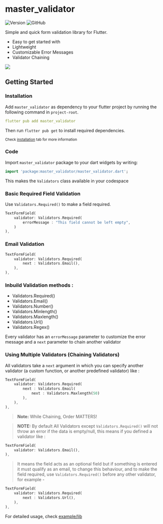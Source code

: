 # master_validator

![Version](https://img.shields.io/pub/v/master_validator.svg)
![GitHub](https://img.shields.io/github/license/siddastic/master_validator)


Simple and quick form validation library for Flutter.

* Easy to get started with
* Lightweight
* Customizable Error Messages
* Validator Chaining


![](https://i.ibb.co/Lzx2VSY/example.gif)

## Getting Started

### Installation

Add `master_validator` as dependency to your flutter project by running the following command in `project-root`.

```yaml
flutter pub add master_validator
```

Then run `flutter pub get` to install required dependencies.

<small>Check [installation](https://pub.dev/packages/master_validator#-installing-tab-) tab for more information</small>


### Code

Import `master_validator` package to your dart widgets by writing:

```dart
import 'package:master_validator/master_validator.dart';
```

This makes the `Validators` class available in your codespace


### Basic Required Field Validation

Use `Validators.Required()` to make a field required.

```dart
TextFormField(
    validator: Validators.Required(
        errorMessage : "This field cannot be left empty",
    )
),
```

### Email Validation
```dart
TextFormField(
    validator: Validators.Required(
        next : Validators.Email(),
    ),
),
```

### Inbuild Validation methods :

- Validators.Required()
- Validators.Email()
- Validators.Number()
- Validators.Minlength()
- Validators.Maxlength()
- Validators.Url()
- Validators.Regex()

Every validator has an `errorMessage` parameter to customize the error message and a `next` parameter to chain another validator

### Using Multiple Validators (Chaining Validators)

All validators take a `next` argument in which you can specify another validator (a custom function, or another predefined validator) like :

```dart
TextFormField(
    validator: Validators.Required(
        next : Validators.Email(
            next : Validators.Maxlength(50)
        ),
    ),
),
```

> **Note:** While Chaining, Order MATTERS!


> **NOTE:**  By default All Validators except `Validators.Required()` will not throw an error if the data is empty/null, this means if you defined a validator like :

```dart
TextFormField(
    validator: Validators.Email(),
),
```
> It means the field acts as an optional field but if something is entered it must qualify as an email, to change this behaviour, and to make the field required, use `Validators.Required()` before any other validator, for example -

```dart
TextFormField(
    validator: Validators.Required(
        next : Validators.Url(),
    ),
),
```


For detailed usage, check [example/lib](https://pub.dev/packages/master_validator/example)
